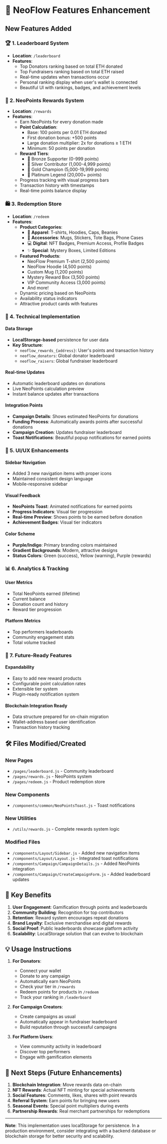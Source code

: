 # 🎯 NeoFlow Features Enhancement

## New Features Added

### 🏆 1. Leaderboard System
- **Location**: `/leaderboard`
- **Features**:
  - Top Donators ranking based on total ETH donated
  - Top Fundraisers ranking based on total ETH raised
  - Real-time updates when transactions occur
  - Personal ranking display when user's wallet is connected
  - Beautiful UI with rankings, badges, and achievement levels

### 💎 2. NeoPoints Rewards System
- **Location**: `/rewards`
- **Features**:
  - Earn NeoPoints for every donation made
  - **Point Calculation**:
    - Base: 100 points per 0.01 ETH donated
    - First donation bonus: +500 points
    - Large donation multiplier: 2x for donations ≥ 1 ETH
    - Minimum: 50 points per donation
  - **Reward Tiers**:
    - 🥉 Bronze Supporter (0-999 points)
    - 🥈 Silver Contributor (1,000-4,999 points)
    - 🥇 Gold Champion (5,000-19,999 points)
    - 💎 Platinum Legend (20,000+ points)
  - Progress tracking with visual progress bars
  - Transaction history with timestamps
  - Real-time points balance display

### 🛍️ 3. Redemption Store
- **Location**: `/redeem`
- **Features**:
  - **Product Categories**:
    - 👕 **Apparel**: T-shirts, Hoodies, Caps, Beanies
    - 🎒 **Accessories**: Mugs, Stickers, Tote Bags, Phone Cases
    - 💻 **Digital**: NFT Badges, Premium Access, Profile Badges
    - ✨ **Special**: Mystery Boxes, Limited Editions
  - **Featured Products**:
    - NeoFlow Premium T-shirt (2,500 points)
    - NeoFlow Hoodie (4,500 points)
    - Custom Mug (1,200 points)
    - Mystery Reward Box (3,500 points)
    - VIP Community Access (3,000 points)
    - And more!
  - Dynamic pricing based on NeoPoints
  - Availability status indicators
  - Attractive product cards with features

### 🔧 4. Technical Implementation

#### Data Storage
- **LocalStorage-based** persistence for user data
- **Key Structure**:
  - `neoflow_rewards_{address}`: User's points and transaction history
  - `neoflow_donators`: Global donator leaderboard
  - `neoflow_raisers`: Global fundraiser leaderboard

#### Real-time Updates
- Automatic leaderboard updates on donations
- Live NeoPoints calculation preview
- Instant balance updates after transactions

#### Integration Points
- **Campaign Details**: Shows estimated NeoPoints for donations
- **Funding Process**: Automatically awards points after successful donations
- **Campaign Creation**: Updates fundraiser leaderboard
- **Toast Notifications**: Beautiful popup notifications for earned points

### 🎨 5. UI/UX Enhancements

#### Sidebar Navigation
- Added 3 new navigation items with proper icons
- Maintained consistent design language
- Mobile-responsive sidebar

#### Visual Feedback
- **NeoPoints Toast**: Animated notifications for earned points
- **Progress Indicators**: Visual tier progression
- **Real-time Preview**: Shows points to be earned before donation
- **Achievement Badges**: Visual tier indicators

#### Color Scheme
- **Purple/Indigo**: Primary branding colors maintained
- **Gradient Backgrounds**: Modern, attractive designs
- **Status Colors**: Green (success), Yellow (warning), Purple (rewards)

### 📊 6. Analytics & Tracking

#### User Metrics
- Total NeoPoints earned (lifetime)
- Current balance
- Donation count and history
- Reward tier progression

#### Platform Metrics
- Top performers leaderboards
- Community engagement stats
- Total volume tracked

### 🚀 7. Future-Ready Features

#### Expandability
- Easy to add new reward products
- Configurable point calculation rates
- Extensible tier system
- Plugin-ready notification system

#### Blockchain Integration Ready
- Data structure prepared for on-chain migration
- Wallet-address based user identification
- Transaction history tracking

## 🛠️ Files Modified/Created

### New Pages
- `/pages/leaderboard.js` - Community leaderboard
- `/pages/rewards.js` - NeoPoints system
- `/pages/redeem.js` - Product redemption store

### New Components
- `/components/common/NeoPointsToast.js` - Toast notifications

### New Utilities
- `/utils/rewards.js` - Complete rewards system logic

### Modified Files
- `/components/Layout/Sidebar.js` - Added new navigation items
- `/components/Layout/Layout.js` - Integrated toast notifications
- `/components/Campaign/CampaignDetails.js` - Added NeoPoints integration
- `/components/Campaign/CreateCampaignForm.js` - Added leaderboard updates

## 🎯 Key Benefits

1. **User Engagement**: Gamification through points and leaderboards
2. **Community Building**: Recognition for top contributors
3. **Retention**: Reward system encourages repeat donations
4. **Brand Loyalty**: Exclusive merchandise and digital rewards
5. **Social Proof**: Public leaderboards showcase platform activity
6. **Scalability**: LocalStorage solution that can evolve to blockchain

## 💡 Usage Instructions

1. **For Donators**:
   - Connect your wallet
   - Donate to any campaign
   - Automatically earn NeoPoints
   - Check your tier in `/rewards`
   - Redeem points for products in `/redeem`
   - Track your ranking in `/leaderboard`

2. **For Campaign Creators**:
   - Create campaigns as usual
   - Automatically appear in fundraiser leaderboard
   - Build reputation through successful campaigns

3. **For Platform Users**:
   - View community activity in leaderboard
   - Discover top performers
   - Engage with gamification elements

## 🔮 Next Steps (Future Enhancements)

1. **Blockchain Integration**: Move rewards data on-chain
2. **NFT Rewards**: Actual NFT minting for special achievements
3. **Social Features**: Comments, likes, shares with point rewards
4. **Referral System**: Earn points for bringing new users
5. **Seasonal Events**: Special point multipliers during events
6. **Partnership Rewards**: Real merchant partnerships for redemptions

---

**Note**: This implementation uses localStorage for persistence. In a production environment, consider integrating with a backend database or blockchain storage for better security and scalability.
